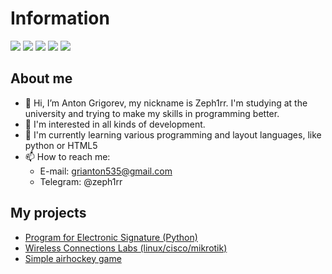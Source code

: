 # Information

<img src="https://img.shields.io/badge/Python-blue?style=for-the-badge&logo=Python&logoColor=black"/> <img src="https://img.shields.io/badge/ReactJS-00FFFF?style=for-the-badge&logo=React&logoColor=black"/> <img src="https://img.shields.io/badge/NodeJS-00FF00?style=for-the-badge&logo=Node.js&logoColor=black"/> <img src="https://img.shields.io/badge/Docker-00FFFF?style=for-the-badge&logo=Docker&logoColor=black"/> <img src="https://img.shields.io/badge/Kubernetes-0000FF?style=for-the-badge&logo=Kubernetes&logoColor=black"/>

## About me

- 👋 Hi, I’m Anton Grigorev, my nickname is Zeph1rr. I'm studying at the university and trying to make my skills in programming better.
- 👀 I'm interested in all kinds of development.
- 🌱 I'm currently learning various programming and layout languages, like python or HTML5
- 📫 How to reach me:
  - E-mail: grianton535@gmail.com
  - Telegram: @zeph1rr


## My projects

- [Program for Electronic Signature (Python)](https://github.com/Zeph1rr/sign_it)
- [Wireless Connections Labs (linux/cisco/mikrotik)](https://github.com/Yan-Minotskiy/network_config)
- [Simple airhockey game](https://github.com/Zeph1rr/AirHockey)
